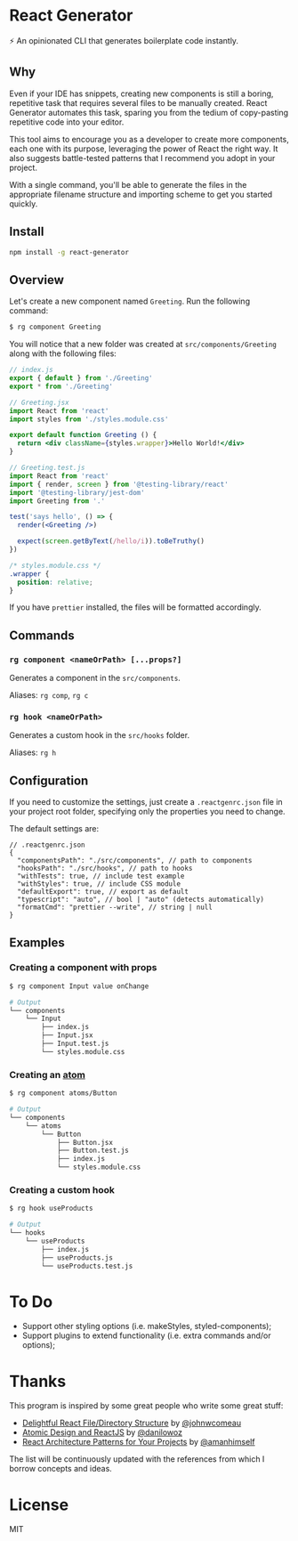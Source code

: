 # React Generator

⚡️ An opinionated CLI that generates boilerplate code instantly.

## Why
Even if your IDE has snippets, creating new components is still a boring, repetitive task that requires several files to be manually created. React Generator automates this task, sparing you from the tedium of copy-pasting repetitive code into your editor.

This tool aims to encourage you as a developer to create more components, each one with its purpose, leveraging the power of React the right way. It also suggests battle-tested patterns that I recommend you adopt in your project.

With a single command, you'll be able to generate the files in the appropriate filename structure and importing scheme to get you started quickly.

## Install

```bash
npm install -g react-generator
```

## Overview

Let's create a new component named `Greeting`. Run the following command:

```bash
$ rg component Greeting
```

You will notice that a new folder was created at `src/components/Greeting` along with the following files:

```js
// index.js
export { default } from './Greeting'
export * from './Greeting'
```

```jsx
// Greeting.jsx
import React from 'react'
import styles from './styles.module.css'

export default function Greeting () {
  return <div className={styles.wrapper}>Hello World!</div>
}
```

```jsx
// Greeting.test.js
import React from 'react'
import { render, screen } from '@testing-library/react'
import '@testing-library/jest-dom'
import Greeting from '.'

test('says hello', () => {
  render(<Greeting />)

  expect(screen.getByText(/hello/i)).toBeTruthy()
})
```

```css
/* styles.module.css */
.wrapper {
  position: relative;
}
```

If you have `prettier` installed, the files will be formatted accordingly.

## Commands

### `rg component <nameOrPath> [...props?]`
Generates a component in the `src/components`.

Aliases: `rg comp`, `rg c`

### `rg hook <nameOrPath>`
Generates a custom hook in the `src/hooks` folder.

Aliases: `rg h`

## Configuration
If you need to customize the settings, just create a `.reactgenrc.json` file in your project root folder, specifying only the properties you need to change.

The default settings are:
```jsonc
// .reactgenrc.json
{
  "componentsPath": "./src/components", // path to components
  "hooksPath": "./src/hooks", // path to hooks
  "withTests": true, // include test example
  "withStyles": true, // include CSS module
  "defaultExport": true, // export as default
  "typescript": "auto", // bool | "auto" (detects automatically)
  "formatCmd": "prettier --write", // string | null
}
```

## Examples

### Creating a component with props
```bash
$ rg component Input value onChange

# Output
└── components
    └── Input
        ├── index.js
        ├── Input.jsx
        ├── Input.test.js
        └── styles.module.css
```

### Creating an [atom](https://github.com/danilowoz/react-atomic-design)
```bash
$ rg component atoms/Button

# Output
└── components
    └── atoms
        └── Button
            ├── Button.jsx
            ├── Button.test.js
            ├── index.js
            └── styles.module.css
```

### Creating a custom hook
```bash
$ rg hook useProducts

# Output
└── hooks
    └── useProducts
        ├── index.js
        ├── useProducts.js
        └── useProducts.test.js
```

# To Do
- Support other styling options (i.e. makeStyles, styled-components);
- Support plugins to extend functionality (i.e. extra commands and/or options);

# Thanks
This program is inspired by some great people who write some great stuff:

- [Delightful React File/Directory Structure](https://www.joshwcomeau.com/react/file-structure/) by [@johnwcomeau](https://github.com/joshwcomeau)
- [Atomic Design and ReactJS](https://danilowoz.com/blog/atomic-design-with-react) by [@danilowoz](https://github.com/danilowoz)
- [React Architecture Patterns for Your Projects](https://blog.openreplay.com/react-architecture-patterns-for-your-projects) by [@amanhimself](https://medium.com/@amanhimself)

The list will be continuously updated with the references from which I borrow concepts and ideas.

# License
MIT